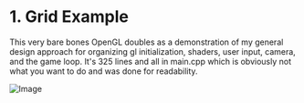 # 1. Grid Example

This very bare bones OpenGL doubles as a demonstration of my general design approach for organizing gl initialization, shaders, user input, camera, and the game loop. It's 325 lines and all in main.cpp which is obviously not what you want to do and was done for readability.


![Image](https://www.principiaprogrammatica.com/dump/gridexample.jpg)
